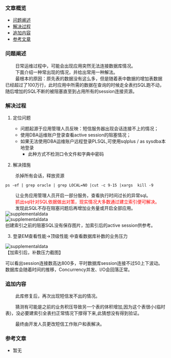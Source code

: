 ### 文章概览   
- [问题阐述](#问题阐述)  
- [解决过程](#解决过程)  
- [追加内容](#追加内容)
- [参考文章](#参考文章)



### 问题阐述
&nbsp;&nbsp;&nbsp;&nbsp;&nbsp;&nbsp;&nbsp;&nbsp;日常运维过程中，可能会出现应用突然无法连接数据库情况。  
&nbsp;&nbsp;&nbsp;&nbsp;&nbsp;&nbsp;&nbsp;&nbsp;下面介绍一种常出现的情况，并给出常用一种解法。  
&nbsp;&nbsp;&nbsp;&nbsp;&nbsp;&nbsp;&nbsp;&nbsp;最根本的原因：原先表的数据没有这么多，但是随着表中数据的增加表数据已经超过了100万行，此时应用中所需的数据在查询的时候走全表扫SQL跑不动，随后增加的SQL不断的被阻塞直至到占用所有的session连接资源。

### 解决过程   
1. 定位问题  
    - 问题起源于应用管理人员反映：短信服务器出现会话连接不上的情况；
    - 使用DBA运维账户登录查看active session的阻塞情况；  
    - 如果无法使用DBA运维账户远程登录PLSQL,可使用sqlplus / as sysdba本地登录
        + 此种方式不检测口令文件和字典中密码   


2. 解决措施  

&nbsp;&nbsp;&nbsp;&nbsp;&nbsp;&nbsp;&nbsp;&nbsp;杀掉所有会话，释放资源
```
ps -ef | grep oracle | grep LOCAL=NO |cut -c 9-15 |xargs  kill -9
```

&nbsp;&nbsp;&nbsp;&nbsp;&nbsp;&nbsp;&nbsp;&nbsp;让业务应用管理人员开启一部分服务，查看执行时间过长的异常sql。   
&nbsp;&nbsp;&nbsp;&nbsp;&nbsp;&nbsp;&nbsp;&nbsp;<font color="red">抓出sql针对SQL依据做出对策，现实情况大多数通过建立索引便可解决。</font>  
&nbsp;&nbsp;&nbsp;&nbsp;&nbsp;&nbsp;&nbsp;&nbsp;发现此SQL不存在阻塞问题后再增加业务量或开启全部应用。
![supplementaldata](http://cdn.lifemini.cn/dbblog/20210116/d601b7f4f2c64c44a8ca94def7adaacc.png)  
![supplementaldata](http://cdn.lifemini.cn/dbblog/20210116/b4d96a04dc2a48cca520de112498918a.png)  
创建索引之前的阻塞SQL没有保存图片，加索引后的active session供参考。  

3. 登录EM查看性能->顶级性能 中查看数据库补数的业务压力  
   

![supplementaldata](http://cdn.lifemini.cn/dbblog/20210116/ba9a85e4ffb245278d4a402560ca6f27.png)  
【加索引后，补数压力截图】

可以看出session连接数高达800多，平时数据库session连接不过50上下波动。  
数据库会随着时间的推移，Concurrency并发、I/O会回落正常。



### 追加内容  

&nbsp;&nbsp;&nbsp;&nbsp;&nbsp;&nbsp;&nbsp;&nbsp;此库修复后，再次出现短信发不出的情况。   


&nbsp;&nbsp;&nbsp;&nbsp;&nbsp;&nbsp;&nbsp;&nbsp;猜测有可能是之前的业务积压导致另一个表的体积增加,因为这个表很小(临时表)，没必要建索引全表扫正常情况下撑得下来,此猜想没有得到验证。

&nbsp;&nbsp;&nbsp;&nbsp;&nbsp;&nbsp;&nbsp;&nbsp;最终由开发人员更改短信工作账户和表解决。  

### 参考文章
 - 暂无

